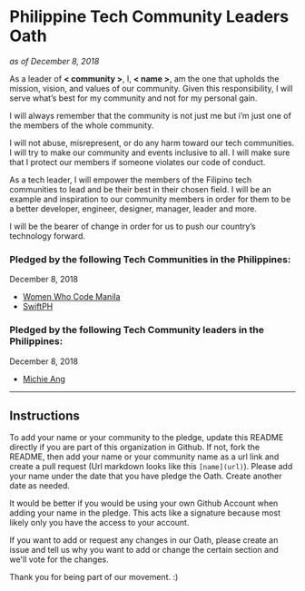 # Philippine Tech Community Leaders Oath
*as of December 8, 2018*

As a leader of **< community >**, I, **< name >**, am the one that upholds the mission, vision, and values of our community. Given this responsibility, I will serve what’s best for my community and not for my personal gain. 

I will always remember that the community is not just me but i’m just one of the members of the whole community.

I will not abuse, misrepresent, or do any harm toward our tech communities. I will try to make our community and events inclusive to all. I will make sure that I protect our members if someone violates our code of conduct.

As a tech leader, I will empower the members of the Filipino tech communities to lead and be their best in their chosen field. I will be an example and inspiration to our community members in order for them to be a better developer, engineer, designer, manager, leader and more.

I will be the bearer of change in order for us to push our country’s technology forward.


### Pledged by the following Tech Communities in the Philippines:

December 8, 2018
- [Women Who Code Manila](https://womenwhocode.com/manila)
- [SwiftPH](http://swift.ph)

### Pledged by the following Tech Community leaders in the Philippines:

December 8, 2018
- [Michie Ang](https://twitter.com/michieriffic)

---
## Instructions

To add your name or your community to the pledge, update this README directly if you are part of this organization in Github. If not, fork the README, then add your name or your community name as a url link and create a pull request (Url markdown looks like this `[name](url)`). Please add your name under the date that you have pledge the Oath. Create another date as needed.

It would be better if you would be using your own Github Account when adding your name in the pledge. This acts like a signature because most likely only you have the access to your account.

If you want to add or request any changes in our Oath, please create an issue and tell us why you want to add or change the certain section and we'll vote for the changes. 

Thank you for being part of our movement. :)
